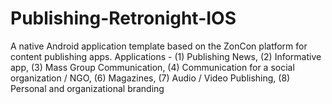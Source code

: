 # Publishing-Retronight-IOS
A native Android application template based on the ZonCon platform for content publishing apps. Applications - (1) Publishing News, (2) Informative app, (3) Mass Group Communication, (4) Communication for a social organization / NGO, (6) Magazines, (7) Audio / Video Publishing, (8) Personal and organizational branding
